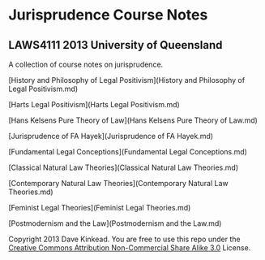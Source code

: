 # Jurisprudence Course Notes

## LAWS4111 2013 University of Queensland

A collection of course notes on jurisprudence. 

[History and Philosophy of Legal Positivism](History and Philosophy of Legal Positivism.md)

[Harts Legal Positivism](Harts Legal Positivism.md)

[Hans Kelsens Pure Theory of Law](Hans Kelsens Pure Theory of Law.md)

[Jurisprudence of FA Hayek](Jurisprudence of FA Hayek.md)

[Fundamental Legal Conceptions](Fundamental Legal Conceptions.md)

[Classical Natural Law Theories](Classical Natural Law Theories.md)

[Contemporary Natural Law Theories](Contemporary Natural Law Theories.md)

[Feminist Legal Theories](Feminist Legal Theories.md)

[Postmodernism and the Law](Postmodernism and the Law.md) 

Copyright 2013 Dave Kinkead.  You are free to use this repo under the [Creative Commons Attribution Non-Commercial Share Alike 3.0](http://creativecommons.org/licenses/by-nc-sa/3.0/au/) License.
